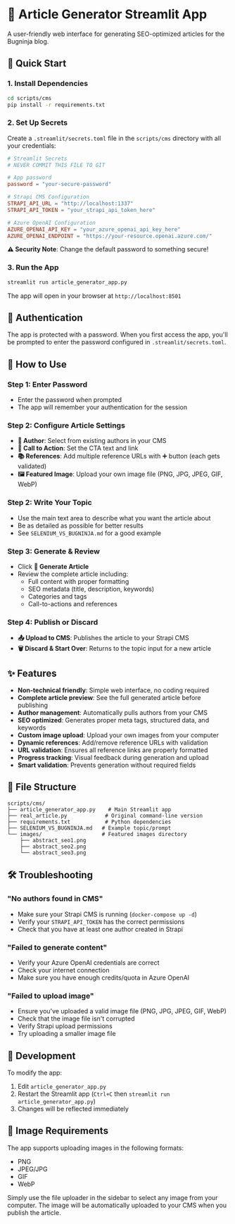# 📝 Article Generator Streamlit App

A user-friendly web interface for generating SEO-optimized articles for the Bugninja blog.

## 🚀 Quick Start

### 1. Install Dependencies

```bash
cd scripts/cms
pip install -r requirements.txt
```

### 2. Set Up Secrets

Create a `.streamlit/secrets.toml` file in the `scripts/cms` directory with all your credentials:

```toml
# Streamlit Secrets
# NEVER COMMIT THIS FILE TO GIT

# App password
password = "your-secure-password"

# Strapi CMS Configuration
STRAPI_API_URL = "http://localhost:1337"
STRAPI_API_TOKEN = "your_strapi_api_token_here"

# Azure OpenAI Configuration
AZURE_OPENAI_API_KEY = "your_azure_openai_api_key_here"
AZURE_OPENAI_ENDPOINT = "https://your-resource.openai.azure.com/"
```

**⚠️ Security Note**: Change the default password to something secure!

### 3. Run the App

```bash
streamlit run article_generator_app.py
```

The app will open in your browser at `http://localhost:8501`

## 🔐 Authentication

The app is protected with a password. When you first access the app, you'll be prompted to enter the password configured in `.streamlit/secrets.toml`.

## 🎯 How to Use

### Step 1: Enter Password
- Enter the password when prompted
- The app will remember your authentication for the session

### Step 2: Configure Article Settings
- **👤 Author**: Select from existing authors in your CMS
- **🎯 Call to Action**: Set the CTA text and link
- **📚 References**: Add multiple reference URLs with ➕ button (each gets validated)
- **🖼️ Featured Image**: Upload your own image file (PNG, JPG, JPEG, GIF, WebP)

### Step 2: Write Your Topic
- Use the main text area to describe what you want the article about
- Be as detailed as possible for better results
- See `SELENIUM_VS_BUGNINJA.md` for a good example

### Step 3: Generate & Review
- Click **🚀 Generate Article** 
- Review the complete article including:
  - Full content with proper formatting
  - SEO metadata (title, description, keywords)
  - Categories and tags
  - Call-to-actions and references

### Step 4: Publish or Discard
- **📤 Upload to CMS**: Publishes the article to your Strapi CMS
- **🗑️ Discard & Start Over**: Returns to the topic input for a new article

## ✨ Features

- **Non-technical friendly**: Simple web interface, no coding required
- **Complete article preview**: See the full generated article before publishing
- **Author management**: Automatically pulls authors from your CMS
- **SEO optimized**: Generates proper meta tags, structured data, and keywords
- **Custom image upload**: Upload your own images from your computer
- **Dynamic references**: Add/remove reference URLs with validation
- **URL validation**: Ensures all reference links are properly formatted
- **Progress tracking**: Visual feedback during generation and upload
- **Smart validation**: Prevents generation without required fields

## 📁 File Structure

```
scripts/cms/
├── article_generator_app.py    # Main Streamlit app
├── real_article.py            # Original command-line version
├── requirements.txt           # Python dependencies
├── SELENIUM_VS_BUGNINJA.md   # Example topic/prompt
└── images/                   # Featured images directory
    ├── abstract_seo1.png
    ├── abstract_seo2.png
    └── abstract_seo3.png
```

## 🛠️ Troubleshooting

### "No authors found in CMS"
- Make sure your Strapi CMS is running (`docker-compose up -d`)
- Verify your `STRAPI_API_TOKEN` has the correct permissions
- Check that you have at least one author created in Strapi

### "Failed to generate content"
- Verify your Azure OpenAI credentials are correct
- Check your internet connection
- Make sure you have enough credits/quota in Azure OpenAI

### "Failed to upload image"  
- Ensure you've uploaded a valid image file (PNG, JPG, JPEG, GIF, WebP)
- Check that the image file isn't corrupted
- Verify Strapi upload permissions
- Try uploading a smaller image file

## 🔧 Development

To modify the app:
1. Edit `article_generator_app.py`
2. Restart the Streamlit app (`Ctrl+C` then `streamlit run article_generator_app.py`)
3. Changes will be reflected immediately

## 📝 Image Requirements

The app supports uploading images in the following formats:
- PNG
- JPEG/JPG  
- GIF
- WebP

Simply use the file uploader in the sidebar to select any image from your computer. The image will be automatically uploaded to your CMS when you publish the article.